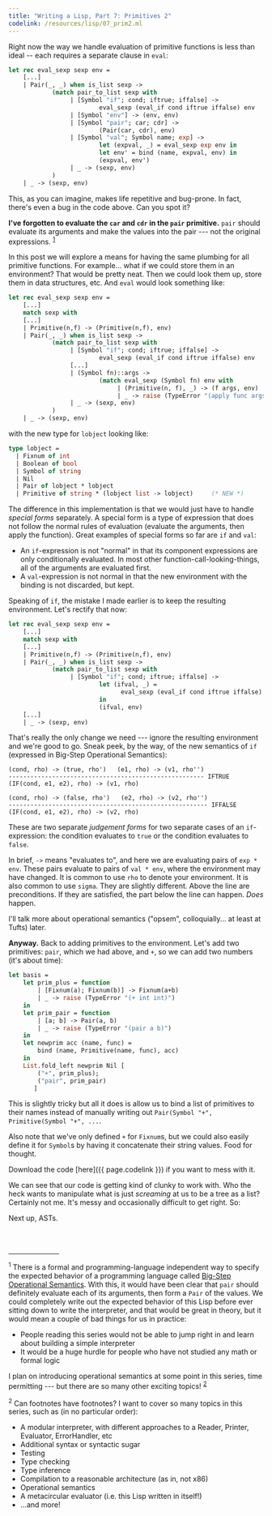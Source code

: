 ```yaml
---
title: "Writing a Lisp, Part 7: Primitives 2"
codelink: /resources/lisp/07_prim2.ml
---
```


Right now the way we handle evaluation of primitive functions is less than
ideal -- each requires a separate clause in `eval`:

```ocaml
let rec eval_sexp sexp env =
    [...]
    | Pair(_, _) when is_list sexp ->
            (match pair_to_list sexp with
                 | [Symbol "if"; cond; iftrue; iffalse] ->
                         eval_sexp (eval_if cond iftrue iffalse) env
                 | [Symbol "env"] -> (env, env)
                 | [Symbol "pair"; car; cdr] ->
                         (Pair(car, cdr), env)
                 | [Symbol "val"; Symbol name; exp] ->
                         let (expval, _) = eval_sexp exp env in
                         let env' = bind (name, expval, env) in
                         (expval, env')
                 | _ -> (sexp, env)
            )
    | _ -> (sexp, env)
```

This, as you can imagine, makes life repetitive and bug-prone. In fact,
there's even a bug in the code above. Can you spot it?

**I've forgotten to evaluate the `car` and `cdr` in the `pair` primitive.**
`pair` should evaluate its arguments and make the values into the pair --- not
the original expressions. <sup>[1](#opsem)</sup>

In this post we will explore a means for having the same plumbing for all
primitive functions. For example... what if we could store them in an
environment? That would be pretty neat. Then we could look them up, store them
in data structures, etc. And `eval` would look something like:

```ocaml
let rec eval_sexp sexp env =
    [...]
    match sexp with
    [...]
    | Primitive(n,f) -> (Primitive(n,f), env)
    | Pair(_, _) when is_list sexp ->
            (match pair_to_list sexp with
                 | [Symbol "if"; cond; iftrue; iffalse] ->
                         eval_sexp (eval_if cond iftrue iffalse) env
                 [...]
                 | (Symbol fn)::args ->
                         (match eval_sexp (Symbol fn) env with
                              | (Primitive(n, f), _) -> (f args, env)
                              | _ -> raise (TypeError "(apply func args)"))
                 | _ -> (sexp, env)
            )
    | _ -> (sexp, env)
```

with the new type for `lobject` looking like:

```ocaml
type lobject =
  | Fixnum of int
  | Boolean of bool
  | Symbol of string
  | Nil
  | Pair of lobject * lobject
  | Primitive of string * (lobject list -> lobject)     (* NEW *)
```

The difference in this implementation is that we would just have to handle
*special forms* separately. A special form is a type of expression that does
not follow the normal rules of evaluation (evaluate the arguments, then apply
the function). Great examples of special forms so far are `if` and `val`:

* An `if`-expression is not "normal" in that its component expressions are only
  conditionally evaluated. In most other function-call-looking-things, all of
  the arguments are evaluated first.
* A `val`-expression is not normal in that the new environment with the binding
  is not discarded, but kept.

Speaking of `if`, the mistake I made earlier is to keep the resulting
environment. Let's rectify that now:

```ocaml
let rec eval_sexp sexp env =
    [...]
    match sexp with
    [...]
    | Primitive(n,f) -> (Primitive(n,f), env)
    | Pair(_, _) when is_list sexp ->
            (match pair_to_list sexp with
                 | [Symbol "if"; cond; iftrue; iffalse] ->
                         let (ifval, _) =
                               eval_sexp (eval_if cond iftrue iffalse) env
                         in
                         (ifval, env)
    [...]
    | _ -> (sexp, env)
```

That's really the only change we need --- ignore the resulting environment and
we're good to go. Sneak peek, by the way, of the new semantics of `if`
(expressed in Big-Step Operational Semantics):

```
(cond, rho) -> (true, rho')   (e1, rho) -> (v1, rho'') 
------------------------------------------------------ IFTRUE
(IF(cond, e1, e2), rho) -> (v1, rho)

(cond, rho) -> (false, rho')   (e2, rho) -> (v2, rho'') 
------------------------------------------------------- IFFALSE
(IF(cond, e1, e2), rho) -> (v2, rho)
```

These are two separate *judgement forms* for two separate cases of an
`if`-expression: the condition evaluates to `true` or the condition evaluates
to `false`.

In brief, `->` means "evaluates to", and here we are evaluating pairs of `exp *
env`. These pairs evaluate to pairs of `val * env`, where the environment may
have changed. It is common to use `rho` to denote your environment. It is also
common to use `sigma`. They are slightly different. Above the line are
preconditions. If they are satisfied, the part below the line can happen.
*Does* happen.

I'll talk more about operational semantics ("opsem", colloquially... at least
at Tufts) later.

**Anyway.** Back to adding primitives to the environment. Let's add two
primitives: `pair`, which we had above, and `+`, so we can add two numbers
(it's about time):

```ocaml
let basis =
    let prim_plus = function
        | [Fixnum(a); Fixnum(b)] -> Fixnum(a+b)
        | _ -> raise (TypeError "(+ int int)")
    in
    let prim_pair = function
        | [a; b] -> Pair(a, b)
        | _ -> raise (TypeError "(pair a b)")
    in
    let newprim acc (name, func) =
        bind (name, Primitive(name, func), acc)
    in
    List.fold_left newprim Nil [
        ("+", prim_plus);
        ("pair", prim_pair)
       ]
```

This is slightly tricky but all it does is allow us to bind a list of
primitives to their names instead of manually writing out `Pair(Symbol "+",
Primitive(Symbol "+", ...`.

Also note that we've only defined `+` for `Fixnum`s, but we could also easily
define it for `Symbol`s by having it concatenate their string values. Food for
thought.

Download the code [here]({{ page.codelink }}) if you want to mess with it.

We can see that our code is getting kind of clunky to work with. Who the heck
wants to manipulate what is just *screaming* at us to be a tree as a list?
Certainly not me. It's messy and occasionally difficult to get right. So:

Next up, ASTs.

<br /><br />
<hr style="width: 100px;" />

<!-- Footnotes -->

<sup><a name="opsem">1</a></sup>
There is a formal and programming-language independent way to specify the
expected behavior of a programming language called [Big-Step Operational
Semantics](http://www.cs.tufts.edu/comp/105/lectures/opsem.pdf). With this, it
would have been clear that `pair` should definitely evaluate each of its
arguments, then form a `Pair` of the values. We could completely write out the
expected behavior of this Lisp before ever sitting down to write the
interpreter, and that would be great in theory, but it would mean a couple of
bad things for us in practice:

* People reading this series would not be able to jump right in and learn about
building a simple interpreter
* It would be a huge hurdle for people who have not studied any math or formal
logic 

I plan on introducing operational semantics at some point in this series, time
permitting --- but there are so many other exciting topics! <sup>[2](#roadmap)</sup>

<sup><a name="roadmap">2</a></sup>
Can footnotes have footnotes? I want to cover so many topics in this series,
such as (in no particular order):

* A modular interpreter, with different approaches to a Reader, Printer,
  Evaluator, ErrorHandler, etc
* Additional syntax or syntactic sugar
* Testing
* Type checking
* Type inference
* Compilation to a reasonable architecture (as in, not x86)
* Operational semantics
* A metacircular evaluator (i.e. this Lisp written in itself!)
* ...and more!
